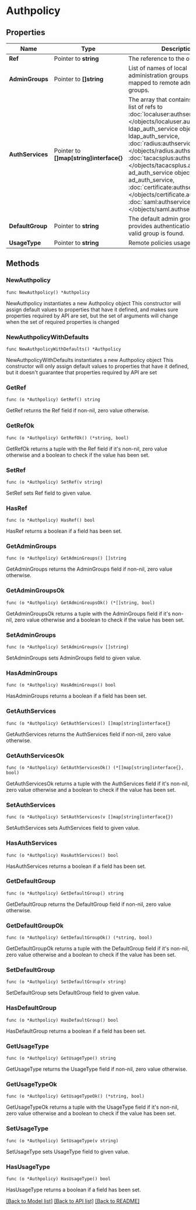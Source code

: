 # Authpolicy

## Properties

Name | Type | Description | Notes
------------ | ------------- | ------------- | -------------
**Ref** | Pointer to **string** | The reference to the object. | [optional] 
**AdminGroups** | Pointer to **[]string** | List of names of local administration groups that are mapped to remote administration groups. | [optional] 
**AuthServices** | Pointer to **[]map[string]interface{}** | The array that contains an ordered list of refs to :doc:&#x60;localuser:authservice object &lt;/objects/localuser.authservice&gt;&#x60;, ldap_auth_service object ldap_auth_service, :doc:&#x60;radius:authservice object &lt;/objects/radius.authservice&gt;&#x60;, :doc:&#x60;tacacsplus:authservice object &lt;/objects/tacacsplus.authservice&gt;&#x60;, ad_auth_service object ad_auth_service, :doc:&#x60;certificate:authservice object &lt;/objects/certificate.authservice&gt;&#x60;. :doc:&#x60;saml:authservice object &lt;/objects/saml.authservice&gt;&#x60;, | [optional] 
**DefaultGroup** | Pointer to **string** | The default admin group that provides authentication in case no valid group is found. | [optional] 
**UsageType** | Pointer to **string** | Remote policies usage. | [optional] 

## Methods

### NewAuthpolicy

`func NewAuthpolicy() *Authpolicy`

NewAuthpolicy instantiates a new Authpolicy object
This constructor will assign default values to properties that have it defined,
and makes sure properties required by API are set, but the set of arguments
will change when the set of required properties is changed

### NewAuthpolicyWithDefaults

`func NewAuthpolicyWithDefaults() *Authpolicy`

NewAuthpolicyWithDefaults instantiates a new Authpolicy object
This constructor will only assign default values to properties that have it defined,
but it doesn't guarantee that properties required by API are set

### GetRef

`func (o *Authpolicy) GetRef() string`

GetRef returns the Ref field if non-nil, zero value otherwise.

### GetRefOk

`func (o *Authpolicy) GetRefOk() (*string, bool)`

GetRefOk returns a tuple with the Ref field if it's non-nil, zero value otherwise
and a boolean to check if the value has been set.

### SetRef

`func (o *Authpolicy) SetRef(v string)`

SetRef sets Ref field to given value.

### HasRef

`func (o *Authpolicy) HasRef() bool`

HasRef returns a boolean if a field has been set.

### GetAdminGroups

`func (o *Authpolicy) GetAdminGroups() []string`

GetAdminGroups returns the AdminGroups field if non-nil, zero value otherwise.

### GetAdminGroupsOk

`func (o *Authpolicy) GetAdminGroupsOk() (*[]string, bool)`

GetAdminGroupsOk returns a tuple with the AdminGroups field if it's non-nil, zero value otherwise
and a boolean to check if the value has been set.

### SetAdminGroups

`func (o *Authpolicy) SetAdminGroups(v []string)`

SetAdminGroups sets AdminGroups field to given value.

### HasAdminGroups

`func (o *Authpolicy) HasAdminGroups() bool`

HasAdminGroups returns a boolean if a field has been set.

### GetAuthServices

`func (o *Authpolicy) GetAuthServices() []map[string]interface{}`

GetAuthServices returns the AuthServices field if non-nil, zero value otherwise.

### GetAuthServicesOk

`func (o *Authpolicy) GetAuthServicesOk() (*[]map[string]interface{}, bool)`

GetAuthServicesOk returns a tuple with the AuthServices field if it's non-nil, zero value otherwise
and a boolean to check if the value has been set.

### SetAuthServices

`func (o *Authpolicy) SetAuthServices(v []map[string]interface{})`

SetAuthServices sets AuthServices field to given value.

### HasAuthServices

`func (o *Authpolicy) HasAuthServices() bool`

HasAuthServices returns a boolean if a field has been set.

### GetDefaultGroup

`func (o *Authpolicy) GetDefaultGroup() string`

GetDefaultGroup returns the DefaultGroup field if non-nil, zero value otherwise.

### GetDefaultGroupOk

`func (o *Authpolicy) GetDefaultGroupOk() (*string, bool)`

GetDefaultGroupOk returns a tuple with the DefaultGroup field if it's non-nil, zero value otherwise
and a boolean to check if the value has been set.

### SetDefaultGroup

`func (o *Authpolicy) SetDefaultGroup(v string)`

SetDefaultGroup sets DefaultGroup field to given value.

### HasDefaultGroup

`func (o *Authpolicy) HasDefaultGroup() bool`

HasDefaultGroup returns a boolean if a field has been set.

### GetUsageType

`func (o *Authpolicy) GetUsageType() string`

GetUsageType returns the UsageType field if non-nil, zero value otherwise.

### GetUsageTypeOk

`func (o *Authpolicy) GetUsageTypeOk() (*string, bool)`

GetUsageTypeOk returns a tuple with the UsageType field if it's non-nil, zero value otherwise
and a boolean to check if the value has been set.

### SetUsageType

`func (o *Authpolicy) SetUsageType(v string)`

SetUsageType sets UsageType field to given value.

### HasUsageType

`func (o *Authpolicy) HasUsageType() bool`

HasUsageType returns a boolean if a field has been set.


[[Back to Model list]](../README.md#documentation-for-models) [[Back to API list]](../README.md#documentation-for-api-endpoints) [[Back to README]](../README.md)


